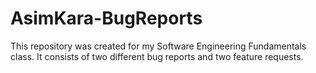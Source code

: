 # AsimKara-BugReports
This repository was created for my Software Engineering Fundamentals class.
It consists of two different bug reports and two feature requests.
